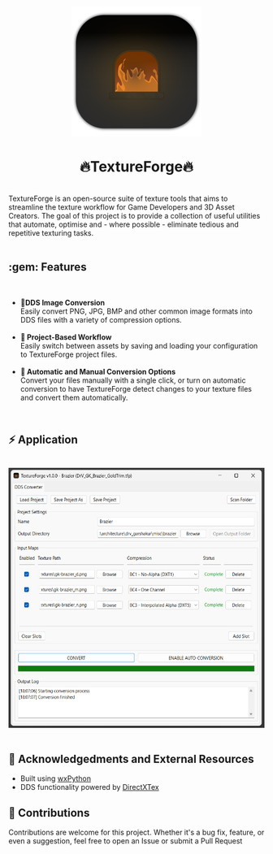 <div align="center">
<img src="images/icon/exports/icon.png" width="256px" height="256px"/>
<h1>🔥TextureForge🔥</h1>
    <br>
</div>
    TextureForge is an open-source suite of texture tools that aims to streamline the texture workflow for 
    Game Developers and 3D Asset Creators. The goal of this project is to provide a collection of useful utilities 
    that automate, optimise and - where possible - eliminate tedious and repetitive texturing tasks.
</div>
<br>    <br>

<h2>:gem: Features</h2>
<br>
<ul>
    <li>
        <strong>🔁DDS Image Conversion </strong>
        <br>Easily convert PNG, JPG, BMP and other common image formats into DDS files with a variety of compression options.
    </li>
    <br>
    <li>
        <strong>📒 Project-Based Workflow</strong>
        <br>Easily switch between assets by saving and loading your configuration to TextureForge project files.
    </li>
    <br>
    <li>
        <strong>🔧 Automatic and Manual Conversion Options</strong>
        <br>Convert your files manually with a single click, or turn on automatic conversion to have TextureForge detect changes to your texture files and
        convert them automatically.
    </li>
</ul>
    <br>

<h2> ⚡ Application </h2>
<br>
<div align="center">
    <img src="images/app.png" height="512"/>
</div>
<br>
    
<h2>📌 Acknowledgedments and External Resources</h2>
<ul>
    <li>
        Built using <a href="https://github.com/wxWidgets/Phoenix">wxPython</a>
    </li>
    <li>
        DDS functionality powered by <a href="https://github.com/microsoft/DirectXTex/wiki/Texconv">DirectXTex</a>
    </li>
</ul>

<h2> 👐 Contributions</h2>
Contributions are welcome for this project. Whether it's a bug fix, feature, or even a suggestion, feel free to open an Issue or submit a Pull Request
